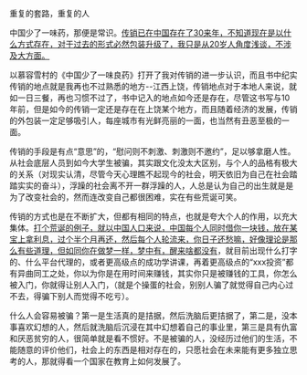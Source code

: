 重复的套路，重复的人

中国少了一味药，那便是常识。[传销已在中国存在了30来年，不知道现在是以什么方式存在，对于过去的形式必然包装升级了，我只是从20岁人角度浅谈，不涉及大方面。](我不是以正义的口号去消灭邪恶的一方，现在亲眼所见都不一定为实，目的就是希望有更多人能独立思考，其它的东西只是辅助材料)

以慕容雪村的《中国少了一味良药》打开了我对传销的进一步认识，而且书中纪实传销的地点就是我再也不过熟悉的地方--江西上饶，传销地点对于本地人来说，就如一日三餐，再也习惯不过了，书中记入的地点如今还是存在，尽管这书写与10年前，但是如今的传销一定还是存在在上饶某个地方，而且随着经济的发展，传销的外包装一定足够吸引人，每座城市有光鲜亮丽的一面，也当然有丑恶至极的一面。

传销的手段是有点“意思”的，“慰问则不刺激、刺激则不邀约”，足以够拿磨人性。从社会底层人员到如今大学生被骗，其实跟文化没太大区别，与个人的品格有极大的关系（对现实认清，尽管今天心理瞧不起现今的社会，明天依旧为自己在社会踏踏实实的奋斗），浮躁的社会离不开一群浮躁的人，人总是认为自己的出生就是是为了改变社会的，然而连改变自己都很困难，实在有些荒诞可笑。

传销的方式也是在不断扩大，但都有相同的特点，也就是夸大个人的作用，以充大集体。[打个荒诞的例子，就以中国人口来说，中国每个人同时借你一块钱，放在某宝上拿利息，过个半个月再还，然后每个人轮流来，你日子还愁嘛，好像理论是那么有些道理，但如同你在做梦一样，梦中有，醒来啥都没有](虽然银行好像是这么做的的哦，但是你又不是银行)，就目前出现什么打字的、什么平台代理的，或者更高级点的成功学讲课，再着更高级点的“xxx投资”都有异曲同工之处，你以为你是在用时间来赚钱，其实你只是被赚钱的工具，你怎么被入门，你就得让别人入门，（就是个操蛋的社会，别别人骗了就觉得自己内心过不去，得骗下别人而觉得不吃亏）。

什么人会容易被骗？第一是生活真的是拮据，然后洗脑后更拮据了，第二是，没本事喜欢幻想的人，然后就洗脑后沉浸在其中幻想着自己的事业里，第三是具有仇富和厌恶贫穷的人，很简单就是看不惯好。不是被骗的人，没经历过他们的生活，不能随意的评价他们，社会上的东西是相对存在的，只愿社会在未来能有更多独立思考的人，那就得看一个国家在教育上如何发展了。
